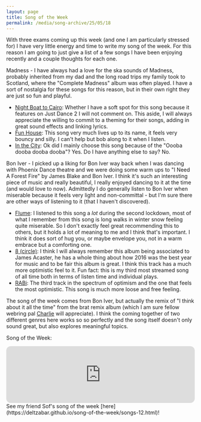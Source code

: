 ```yaml
---
layout: page
title: Song of the Week
permalink: /media/song-archive/25/05/18
---
```


With three exams coming up this week (and one I am particularly stressed for) I have very little energy and time to write my song of the week. For this reason I am going to just give a list of a few songs I have been enjoying recently and a couple thoughts for each one.

Madness - I have always had a love for the ska sounds of Madness, probably inherited from my dad and the long road trips my family took to Scotland, where the "Complete Madness" album was often played. I have a sort of nostalgia for these songs for this reason, but in their own right they are just so fun and playful.

- [Night Boat to Cairo](https://open.spotify.com/track/4f9gzn6DWKmJ1G9e4zSxDB?si=793a6797d09341af): Whether I have a soft spot for this song because it features on Just Dance 2 I will not comment on. This aside, I will always appreciate the willing to commit to a theming for their songs, adding in great sound effects and linking lyrics.
- [Fun House](https://open.spotify.com/track/7JIr53FZOBcTjZFn5ddJmJ?si=248e4603f0c14179): This song very much lives up to its name, it feels very bouncy and silly. I can't help but bob along to it when I listen.
- [In the City](https://open.spotify.com/track/1q51O9YNvjjLd9FtlPakwI?si=f09d1c226005434e): Ok did I mainly choose this song because of the "Oooba dooba dooba dooba"? Yes. Do I have anything else to say? No.

Bon Iver - I picked up a liking for Bon Iver way back when I was dancing with Phoenix Dance theatre and we were doing some warm ups to "I Need A Forest Fire" by James Blake and Bon Iver. I think it's such an interesting piece of music and really beautiful, I really enjoyed dancing to it at the time (and would love to now). Admittedly I do generally listen to Bon Iver when miserable because it feels very light and non-committal - but I'm sure there are other ways of listening to it (that I haven't discovered).

- [Flume](https://open.spotify.com/track/0bhBtXHQX3u6dSAPF59qGx?si=1b560d59aced4042): I listened to this song a *lot* during the second lockdown, most of what I remember from this song is long walks in winter snow feeling quite miserable. So I don't exactly feel great recommending this to others, but it holds a lot of meaning to me and I think that's important. I think it does sort of hug you, or maybe envelope you, not in a warm embrace but a comforting one.
- [8 (circle)](https://open.spotify.com/track/16WkFbQRW2BhvMUwuIaIsx?si=96b48583723b4d36): I think I will always remember this album being associated to James Acaster, he has a whole thing about how 2016 was the best year for music and to be fair this album is great. I think this track has a much more optimistic feel to it. Fun fact: this is my third most streamed song of all time both in terms of listen time and individual plays.
- [RABi](https://open.spotify.com/track/4nOHprlBR2OHWZe1EGrxdr?si=2e710a4ed9a94355): The third track in the spectrum of optimism and the one that feels the most optimistic. This song is much more loose and free feeling.

The song of the week comes from Bon Iver, but actually the remix of "I think about it all the time" from the brat remix album (which I am sure fellow webring pal [Charlie](https://charliew.net) will appreciate). I think the coming together of two different genres here works so so perfectly and the song itself doesn't only sound great, but also explores meaningful topics.

Song of the Week:

<iframe style="border-radius:12px" src="https://open.spotify.com/embed/track/3AvuMVDQU1JyZ8McJumqpY?utm_source=generator" width="100%" height="152" frameBorder="0" allowfullscreen="" allow="autoplay; clipboard-write; encrypted-media; fullscreen; picture-in-picture" loading="lazy"></iframe>

<br>
See my friend Sof's song of the week [here](https://deltzabar.github.io/song-of-the-week/songs-12.html)!


